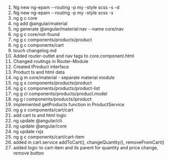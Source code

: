 1) Ng new ng-epam --routing -p my -style scss -s -d
2) Ng new ng-epam --routing -p my -style scss -s
3) ng g c core
4) ng add @angular/material
5) ng generate @angular/material:nav --name core/nav
6) ng g c core/not-found
7) ng g c components/products/product
8) ng g c components/cart
9) touch changelog.md
10) Added router-outlet and nav tags to core.component.html
11) Changed routings in Router-Module
12) Created IProduct interface
13) Product ts and html data
14) ng g m core/material - separate material module
15) ng g s components/products/product
16) ng g c components/products/product-list
17) ng g cl components/products/product.model
18) ng g i components/products/iproduct
19) implemented getProducts function in ProductService
20) ng g s components/cart/cart
21) add cart ts and html logic
22) ng update @angular/cli
23) ng update @angular/core
24) ng update rxjs
25) ng g c components/cart/cart-item
26) added in cart.service addToCart(), changeQuantity(), removeFromCart()
27) added logic to cart-item and its parent for quantity and price change, remove button





